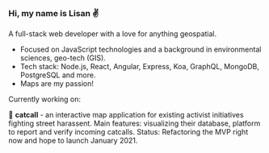 ### Hi, my name is Lisan ✌

A full-stack web developer with a love for anything geospatial. 

- Focused on JavaScript technologies and a background in environmental sciences, geo-tech (GIS).
- Tech stack: Node.js, React, Angular, Express, Koa, GraphQL, MongoDB, PostgreSQL and more.
- Maps are my passion!

Currently working on:

📣 __catcall__ - an interactive map application for existing activist initiatives fighting street harassent. Main features: visualizing their database, platform to report and verify incoming catcalls.
Status: Refactoring the MVP right now and hope to launch January 2021.